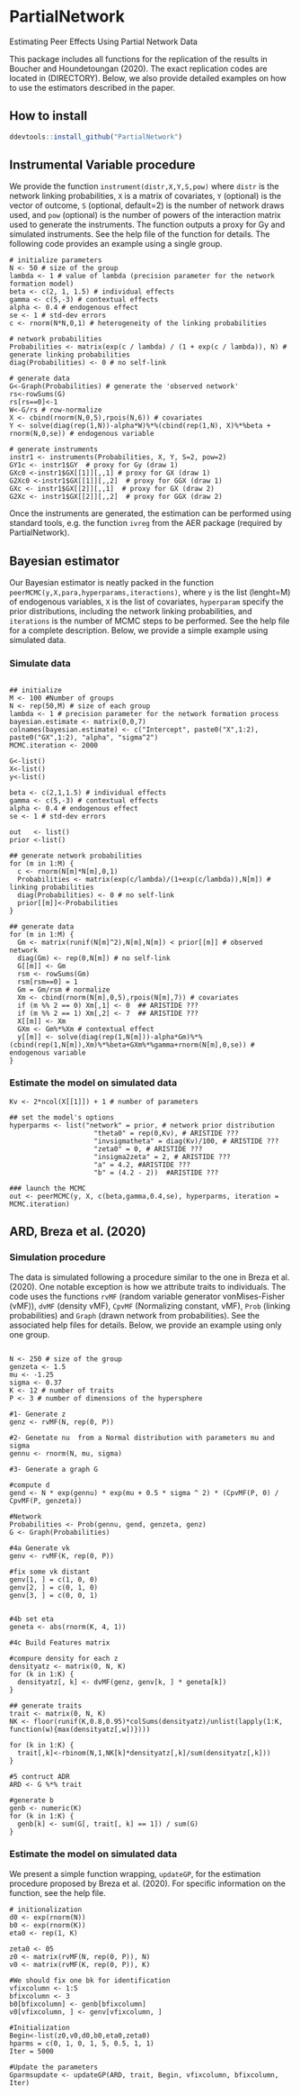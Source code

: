 # PartialNetwork
Estimating Peer Effects Using Partial Network Data

This package includes all functions for the replication of the results in Boucher and Houndetoungan (2020). The exact replication codes are located in (DIRECTORY). Below, we also provide detailed examples on how to use the estimators described in the paper.

## How to install
```R
ddevtools::install_github("PartialNetwork")
```

## Instrumental Variable procedure

We provide the function `instrument(distr,X,Y,S,pow)` where `distr` is the network linking probabilities, `X` is a matrix of covariates, `Y` (optional) is the vector of outcome, `S` (optional, default=2) is the number of network draws used, and `pow` (optional) is the number of powers of the interaction matrix used to generate the instruments. The function outputs a proxy for Gy and simulated instruments. See the help file of the function for details. The following code provides an example using a single group.

```{c}
# initialize parameters
N <- 50 # size of the group
lambda <- 1 # value of lambda (precision parameter for the network formation model)
beta <- c(2, 1, 1.5) # individual effects
gamma <- c(5,-3) # contextual effects
alpha <- 0.4 # endogenous effect
se <- 1 # std-dev errors
c <- rnorm(N*N,0,1) # heterogeneity of the linking probabilities

# network probabilities
Probabilities <- matrix(exp(c / lambda) / (1 + exp(c / lambda)), N) # generate linking probabilities
diag(Probabilities) <- 0 # no self-link

# generate data
G<-Graph(Probabilities) # generate the 'observed network'
rs<-rowSums(G)
rs[rs==0]<-1
W<-G/rs # row-normalize
X <- cbind(rnorm(N,0,5),rpois(N,6)) # covariates
Y <- solve(diag(rep(1,N))-alpha*W)%*%(cbind(rep(1,N), X)%*%beta + rnorm(N,0,se)) # endogenous variable

# generate instruments
instr1 <- instruments(Probabilities, X, Y, S=2, pow=2)
GY1c <- instr1$GY  # proxy for Gy (draw 1)
GXc0 <-instr1$GX[[1]][,,1] # proxy for GX (draw 1)
G2Xc0 <-instr1$GX[[1]][,,2]  # proxy for GGX (draw 1)
GXc <- instr1$GX[[2]][,,1]  # proxy for GX (draw 2)
G2Xc <- instr1$GX[[2]][,,2]  # proxy for GGX (draw 2)
```
Once the instruments are generated, the estimation can be performed using standard tools, e.g. the function `ivreg` from the AER package (required by PartialNetwork).

## Bayesian estimator

Our Bayesian estimator is neatly packed in the function `peerMCMC(y,X,para,hyperparams,iteractions)`, where `y` is the list (lenght=M) of endogenous variables, `X` is the list of covariates, `hyperparam` specify the prior distributions, including the network linking probabilities, and `iterations` is the number of MCMC steps to be performed. See the help file for a complete description. Below, we provide a simple example using simulated data.

### Simulate data
```{r}

## initialize
M <- 100 #Number of groups
N <- rep(50,M) # size of each group
lambda <- 1 # precision parameter for the network formation process
bayesian.estimate <- matrix(0,0,7)
colnames(bayesian.estimate) <- c("Intercept", paste0("X",1:2), paste0("GX",1:2), "alpha", "sigma^2")
MCMC.iteration <- 2000

G<-list()
X<-list()
y<-list()

beta <- c(2,1,1.5) # individual effects
gamma <- c(5,-3) # contextual effects
alpha <- 0.4 # endogenous effect
se <- 1 # std-dev errors

out   <- list()
prior <-list()
  
## generate network probabilities
for (m in 1:M) {
  c <- rnorm(N[m]*N[m],0,1)
  Probabilities <- matrix(exp(c/lambda)/(1+exp(c/lambda)),N[m]) # linking probabilities
  diag(Probabilities) <- 0 # no self-link
  prior[[m]]<-Probabilities
}
  
## generate data
for (m in 1:M) {
  Gm <- matrix(runif(N[m]^2),N[m],N[m]) < prior[[m]] # observed network
  diag(Gm) <- rep(0,N[m]) # no self-link
  G[[m]] <- Gm
  rsm <- rowSums(Gm)
  rsm[rsm==0] = 1
  Gm = Gm/rsm # normalize
  Xm <- cbind(rnorm(N[m],0,5),rpois(N[m],7)) # covariates
  if (m %% 2 == 0) Xm[,1] <- 0  ## ARISTIDE ???
  if (m %% 2 == 1) Xm[,2] <- 7  ## ARISTIDE ???
  X[[m]] <- Xm
  GXm <- Gm%*%Xm # contextual effect
  y[[m]] <- solve(diag(rep(1,N[m]))-alpha*Gm)%*%(cbind(rep(1,N[m]),Xm)%*%beta+GXm%*%gamma+rnorm(N[m],0,se)) # endogenous variable
}
```

### Estimate the model on simulated data
```{r}
Kv <- 2*ncol(X[[1]]) + 1 # number of parameters

## set the model's options
hyperparms <- list("network" = prior, # network prior distribution
                     "theta0" = rep(0,Kv), # ARISTIDE ???
                     "invsigmatheta" = diag(Kv)/100, # ARISTIDE ???
                     "zeta0" = 0, # ARISTIDE ???
                     "insigma2zeta" = 2, # ARISTIDE ???
                     "a" = 4.2, #ARISTIDE ???
                     "b" = (4.2 - 2))  #ARISTIDE ???
  
### launch the MCMC
out <- peerMCMC(y, X, c(beta,gamma,0.4,se), hyperparms, iteration = MCMC.iteration)
```

## ARD, Breza et al. (2020)

### Simulation procedure
The data is simulated following a procedure similar to the one in Breza et al. (2020). One notable exception is how we attribute traits to individuals. The code uses the functions `rvMF` (random variable generator vonMises-Fisher (vMF)), `dvMF` (density vMF), `CpvMF` (Normalizing constant, vMF), `Prob` (linking probabilities) and `Graph` (drawn network from probabilities). See the associated help files for details. Below, we provide an example using only one group.

```{r}

N <- 250 # size of the group
genzeta <- 1.5
mu <- -1.25
sigma <- 0.37
K <- 12 # number of traits
P <- 3 # number of dimensions of the hypersphere

#1- Generate z
genz <- rvMF(N, rep(0, P))

#2- Genetate nu  from a Normal distribution with parameters mu and sigma
gennu <- rnorm(N, mu, sigma)

#3- Generate a graph G

#compute d
gend <- N * exp(gennu) * exp(mu + 0.5 * sigma ^ 2) * (CpvMF(P, 0) / CpvMF(P, genzeta))

#Network
Probabilities <- Prob(gennu, gend, genzeta, genz) 
G <- Graph(Probabilities)

#4a Generate vk
genv <- rvMF(K, rep(0, P))

#fix some vk distant
genv[1, ] = c(1, 0, 0)
genv[2, ] = c(0, 1, 0)
genv[3, ] = c(0, 0, 1)
    
    
#4b set eta
geneta <- abs(rnorm(K, 4, 1))
 
#4c Build Features matrix
 
#compure density for each z
densityatz <- matrix(0, N, K)
for (k in 1:K) {
  densityatz[, k] <- dvMF(genz, genv[k, ] * geneta[k])
}
    
## generate traits
trait <- matrix(0, N, K)
NK <- floor(runif(K,0.8,0.95)*colSums(densityatz)/unlist(lapply(1:K, function(w){max(densityatz[,w])})))
    
for (k in 1:K) {
  trait[,k]<-rbinom(N,1,NK[k]*densityatz[,k]/sum(densityatz[,k]))
}

#5 contruct ADR
ARD <- G %*% trait

#generate b
genb <- numeric(K)
for (k in 1:K) {
  genb[k] <- sum(G[, trait[, k] == 1]) / sum(G)
}

```
### Estimate the model on simulated data

We present a simple function wrapping, `updateGP`, for the estimation procedure proposed by Breza et al. (2020). For specific information on the function, see the help file.

```{r}
# initionalization
d0 <- exp(rnorm(N))
b0 <- exp(rnorm(K))
eta0 <- rep(1, K)
    
zeta0 <- 05
z0 <- matrix(rvMF(N, rep(0, P)), N)
v0 <- matrix(rvMF(K, rep(0, P)), K)

#We should fix one bk for identification
vfixcolumn <- 1:5
bfixcolumn <- 3
b0[bfixcolumn] <- genb[bfixcolumn]
v0[vfixcolumn, ] <- genv[vfixcolumn, ]
    
#Initialization
Begin<-list(z0,v0,d0,b0,eta0,zeta0)
hparms = c(0, 1, 0, 1, 5, 0.5, 1, 1)
Iter = 5000

#Update the parameters
Gparmsupdate <- updateGP(ARD, trait, Begin, vfixcolumn, bfixcolumn, Iter)
```
